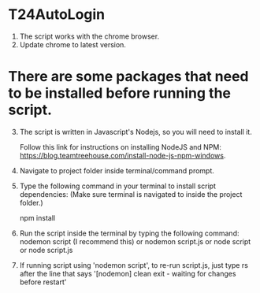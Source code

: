# T24AutoLogin
1. The script works with the chrome browser.
2. Update chrome to latest version.

# There are some packages that need to be installed before running the script.

3. The script is written in Javascript's Nodejs, so you will need to install it. 

    Follow this link for instructions on installing NodeJS and NPM:
    https://blog.teamtreehouse.com/install-node-js-npm-windows.

4. Navigate to project folder inside terminal/command prompt.

5. Type the following command in your terminal to install script dependencies:
    (Make sure terminal is navigated to inside the project folder.)
    
    npm install

6. Run the script inside the terminal by typing the following command:
    nodemon script (I recommend this)
    or
    nodemon script.js 
    or 
    node script 
    or 
    node script.js

7. If running script using 'nodemon script', to re-run script.js, just type rs after the line that says
    '[nodemon] clean exit - waiting for changes before restart'
